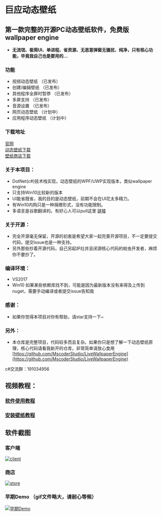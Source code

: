 # 巨应动态壁纸

## 第一款完整的开源PC动态壁纸软件，免费版wallpaper engine

* **无流氓、极简UI、单进程、省资源、无恶意弹窗无骚扰、纯净，只有核心功能，毕竟我自己也是要用的...**

### 功能

*  视频动态壁纸 （已发布）
*  创建/编辑壁纸 （已发布）
*  其他程序全屏时暂停 （已发布）
*  多屏支持 （已发布）
*  音源设置 （已发布）
*  网页动态壁纸 （计划中）
*  应用程序动态壁纸 （计划中）

### 下载地址

[官网](https://mscoder.cn/products/LiveWallpaper.html)  
[动态壁纸下载](https://www.microsoft.com/store/apps/9MV8GK87MZ05)  
[壁纸商店下载](https://www.microsoft.com/store/apps/9PNN27P9SS38)

### 关于本项目：

* DotNet\(c\#\)技术栈实现，动态壁纸的WPF/UWP实现版本，类似wallpaper engine
* 只支持Win10比较新的版本
* UI能省既省，我的目的是动态壁纸，前期不会在UI花太多精力。
* 有Win10内购只是一种捐赠形式，没有功能限制。
* 多语言是谷歌翻译的。有好心人可以pull这里 [链接](https://github.com/MscoderStudio/LiveWallpaper/blob/master/LiveWallpaper/Res/Languages/en.json)

### 关于开源：

* 完全开源毫无保留，开源的初衷是希望大家一起完善开源项目，不一定要提交代码，提交Issue也是一种支持。
* 另外那些抄着开源代码，自己另起炉灶并且闭源核心代码的蛀虫开发者，麻烦你不要抄了。

### 编译环境：

* VS2017
* Win10 如果某些依赖库找不到，可能是因为最新版本没有来得及上传到nuget，需要手动编译或者提交issue告知我

### 感谢：

* 如果你觉得本项目对你有帮助，请star支持一下~

### 另外：

* 本仓库是完整项目，代码较多而且复杂。如果你只是想了解一下动态壁纸原理，核心代码请看我新开的仓库，非常简单请放心食用 [https://github.com/MscoderStudio/LiveWallpaperEngine](https://github.com/MscoderStudio/LiveWallpaperEngine)

c\#交流群：191034956

## 视频教程：

### [软件使用教程](https://www.bilibili.com/video/av48407705/)

### [安装壁纸教程](https://www.bilibili.com/video/av48408360/)

## 软件截图

### 客户端

[![client](https://github.com/WallpaperTools/WallpaperTool/raw/master/screenshots/client.png)](https://github.com/WallpaperTools/WallpaperTool/blob/master/screenshots/client.png)

### 商店

[![store](https://github.com/WallpaperTools/WallpaperTool/raw/master/screenshots/store.png)](https://github.com/WallpaperTools/WallpaperTool/blob/master/screenshots/store.png)

### 早期Demo （gif文件略大，请耐心等候）

[![&#x65E9;&#x671F;Demo](https://github.com/WallpaperTools/WallpaperTool/raw/master/screenshots/example.gif)](https://github.com/WallpaperTools/WallpaperTool/blob/master/screenshots/example.gif)

